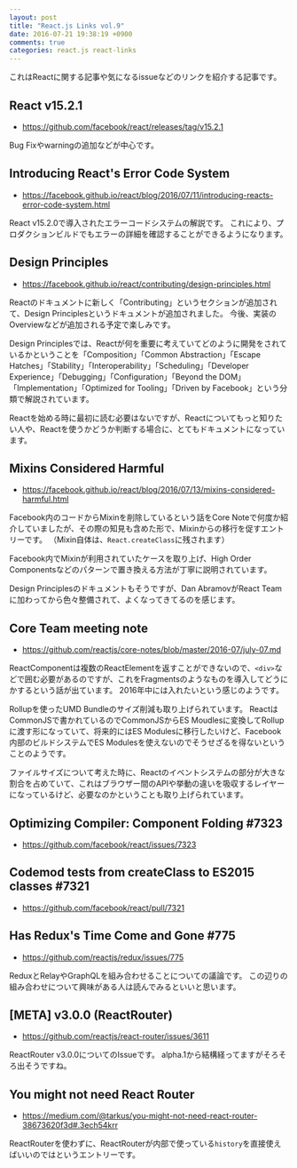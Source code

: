 ```yaml
---
layout: post
title: "React.js Links vol.9"
date: 2016-07-21 19:38:19 +0900
comments: true
categories: react.js react-links
---
```


これはReactに関する記事や気になるissueなどのリンクを紹介する記事です。

<!-- more -->

## React v15.2.1

* https://github.com/facebook/react/releases/tag/v15.2.1

Bug Fixやwarningの追加などが中心です。

## Introducing React's Error Code System

* https://facebook.github.io/react/blog/2016/07/11/introducing-reacts-error-code-system.html

React v15.2.0で導入されたエラーコードシステムの解説です。
これにより、プロダクションビルドでもエラーの詳細を確認することができるようになります。

## Design Principles

* https://facebook.github.io/react/contributing/design-principles.html

Reactのドキュメントに新しく「Contributing」というセクションが追加されて、Design Principlesというドキュメントが追加されました。
今後、実装のOverviewなどが追加される予定で楽しみです。

Design Principlesでは、Reactが何を重要に考えていてどのように開発をされているかということを「Composition」「Common Abstraction」「Escape Hatches」「Stability」「Interoperability」「Scheduling」「Developer Experience」「Debugging」「Configuration」「Beyond the DOM」「Implementation」「Optimized for Tooling」「Driven by Facebook」という分類で解説されています。

Reactを始める時に最初に読む必要はないですが、Reactについてもっと知りたい人や、Reactを使うかどうか判断する場合に、とてもドキュメントになっています。

## Mixins Considered Harmful

* https://facebook.github.io/react/blog/2016/07/13/mixins-considered-harmful.html

Facebook内のコードからMixinを削除しているという話をCore Noteで何度か紹介していましたが、その際の知見も含めた形で、Mixinからの移行を促すエントリーです。
（Mixin自体は、`React.createClass`に残されます）

Facebook内でMixinが利用されていたケースを取り上げ、High Order Componentsなどのパターンで置き換える方法が丁寧に説明されています。

Design Principlesのドキュメントもそうですが、Dan AbramovがReact Teamに加わってから色々整備されて、よくなってきてるのを感じます。

## Core Team meeting note

* https://github.com/reactjs/core-notes/blob/master/2016-07/july-07.md

ReactComponentは複数のReactElementを返すことができないので、`<div>`などで囲む必要があるのですが、これをFragmentsのようなものを導入してどうにかするという話が出ています。
2016年中には入れたいという感じのようです。

Rollupを使ったUMD Bundleのサイズ削減も取り上げられています。
ReactはCommonJSで書かれているのでCommonJSからES Moudlesに変換してRollupに渡す形になっていて、将来的にはES Modulesに移行したいけど、Facebook内部のビルドシステムでES Modulesを使えないのでそうせざるを得ないということのようです。

ファイルサイズについて考えた時に、Reactのイベントシステムの部分が大きな割合を占めていて、これはブラウザー間のAPIや挙動の違いを吸収するレイヤーになっているけど、必要なのかということも取り上げられています。

## Optimizing Compiler: Component Folding #7323

* https://github.com/facebook/react/issues/7323

## Codemod tests from createClass to ES2015 classes #7321

* https://github.com/facebook/react/pull/7321

## Has Redux's Time Come and Gone #775

* https://github.com/reactjs/redux/issues/775

ReduxとRelayやGraphQLを組み合わせることについての議論です。
この辺りの組み合わせについて興味がある人は読んでみるといいと思います。

## [META] v3.0.0 (ReactRouter)

* https://github.com/reactjs/react-router/issues/3611

ReactRouter v3.0.0についてのIssueです。
alpha.1から結構経ってますがそろそろ出そうですね。

## You might not need React Router

* https://medium.com/@tarkus/you-might-not-need-react-router-38673620f3d#.3ech54krr

ReactRouterを使わずに、ReactRouterが内部で使っている`history`を直接使えばいいのではというエントリーです。
